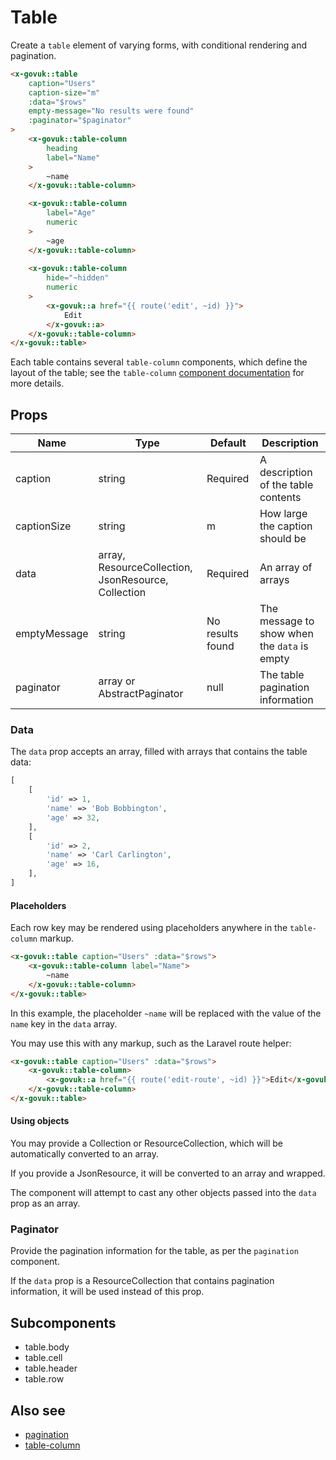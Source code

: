 # Table

Create a `table` element of varying forms, with conditional rendering and pagination.

```html
<x-govuk::table
    caption="Users"
    caption-size="m"
    :data="$rows"
    empty-message="No results were found"
    :paginator="$paginator"
>
    <x-govuk::table-column
        heading
        label="Name"
    >
        ~name
    </x-govuk::table-column>

    <x-govuk::table-column
        label="Age"
        numeric
    >
        ~age
    </x-govuk::table-column>
    
    <x-govuk::table-column
        hide="~hidden"
        numeric
    >
        <x-govuk::a href="{{ route('edit', ~id) }}">
            Edit
        </x-govuk::a>
    </x-govuk::table-column>
</x-govuk::table>
```

Each table contains several `table-column` components, which define the layout of the table; see the `table-column` [component documentation](table-column.md) for more details.

## Props

| Name         | Type                                  | Default          | Description |
| ------------ | ------------------------------------- | ---------------- | ----------- |
| caption      | string                                | Required         | A description of the table contents |
| captionSize  | string                                | m                | How large the caption should be |
| data         | array, ResourceCollection, JsonResource, Collection | Required         | An array of arrays |
| emptyMessage | string                                | No results found | The message to show when the `data` is empty |
| paginator    | array or AbstractPaginator            | null             | The table pagination information |

### Data

The `data` prop accepts an array, filled with arrays that contains the table data:

```php
[
    [
        'id' => 1,
        'name' => 'Bob Bobbington',
        'age' => 32,
    ],
    [
        'id' => 2,
        'name' => 'Carl Carlington',
        'age' => 16,
    ],
]
```

#### Placeholders

Each row key may be rendered using placeholders anywhere in the `table-column` markup.

```html
<x-govuk::table caption="Users" :data="$rows">
    <x-govuk::table-column label="Name">
        ~name
    </x-govuk::table-column>
</x-govuk::table>
```

In this example, the placeholder `~name` will be replaced with the value of the `name` key in the `data` array.

You may use this with any markup, such as the Laravel route helper:

```html
<x-govuk::table caption="Users" :data="$rows">
    <x-govuk::table-column>
        <x-govuk::a href="{{ route('edit-route', ~id) }}">Edit</x-govuk::a>
    </x-govuk::table-column>
</x-govuk::table>
```

#### Using objects

You may provide a Collection or ResourceCollection, which will be automatically converted to an array.

If you provide a JsonResource, it will be converted to an array and wrapped.

The component will attempt to cast any other objects passed into the `data` prop as an array.

### Paginator

Provide the pagination information for the table, as per the `pagination` component.

If the `data` prop is a ResourceCollection that contains pagination information, it will be used instead of this prop.

## Subcomponents

* table.body
* table.cell
* table.header
* table.row

## Also see

* [pagination](pagination.md)
* [table-column](table-column.md)
